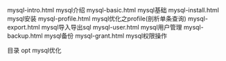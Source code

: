  mysql-intro.html   mysql介绍
 mysql-basic.html   mysql基础
 mysql-install.html mysql安装
 mysql-profile.html mysql优化之profile(剖析单条查询)
 mysql-export.html  mysql导入导出sql
 mysql-user.html    mysql用户管理
 mysql-backup.html  mysql备份
 mysql-grant.html   mysql权限操作


 目录
 opt mysql优化